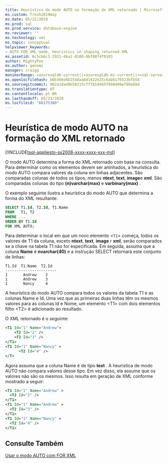 ```yaml
---
title: Heurística do modo AUTO na formação do XML retornado | Microsoft Docs
ms.custom: fresh2019may
ms.date: 05/22/2019
ms.prod: sql
ms.prod_service: database-engine
ms.reviewer: ''
ms.technology: xml
ms.topic: conceptual
helpviewer_keywords:
- AUTO FOR XML mode, heuristics in shaping returned XML
ms.assetid: 6c5cb6c1-2921-4ba1-8100-0bf8074f9103
author: MightyPen
ms.author: genemi
manager: craigg
monikerRange: =azuresqldb-current||=azuresqldb-mi-current||>=sql-server-2016||>=sql-server-linux-2017||=sqlallproducts-allversions
ms.openlocfilehash: b0b366e4b154daa8d1422e25c6abb170323bfb58
ms.sourcegitcommit: 982a1dad0b58315cff7b54445f998499ef80e68d
ms.translationtype: HT
ms.contentlocale: pt-BR
ms.lasthandoff: 05/23/2019
ms.locfileid: "66175380"
---
```

# <a name="auto-mode-heuristics-in-shaping-returned-xml"></a>Heurística de modo AUTO na formação do XML retornado

[!INCLUDE[tsql-appliesto-ss2008-xxxx-xxxx-xxx-md](../../includes/tsql-appliesto-ss2008-asdb-xxxx-xxx-md.md)]

O modo AUTO determina a forma do  XML retornado com base na consulta. Para determinar como os elementos devem ser aninhados, a heurística do modo AUTO compara valores da coluna em linhas adjacentes. São comparadas colunas de todos os tipos, menos **ntext**, **text**, **image**e **xml**. São comparadas colunas do tipo **(n)varchar(max)** e **varbinary(max)** .  
  
 O exemplo seguinte ilustra a heurística do modo AUTO que determina a forma do XML resultante:  
  
```sql
SELECT T1.Id, T2.Id, T1.Name  
FROM   T1, T2  
WHERE ...  
ORDER BY T1.Id
FOR XML AUTO;
```  
  
 Para determinar o local em que um novo elemento <`T1`> começa, todos os valores de T1 da coluna, exceto **ntext**, **text**, **image** r **xml**, serão comparados se a chave na tabela T1 não for especificada. Em seguida, assuma que a coluna **Name** é **nvarchar(40)** e a instrução SELECT retornará este conjunto de linhas:  
  
```  
T1.Id  T1.Name  T2.Id  
-----------------------  
1       Andrew    2  
1       Andrew    3  
1       Nancy     4  
```  
  
 A heurística do modo AUTO compara todos os valores da tabela T1 e as colunas Name e Id. Uma vez que as primeiras duas linhas têm os mesmos valores para as colunas Id e Nome, um elemento \<T1> com dois elementos filho \<T2> é adicionado ao resultado.  
  
 O XML retornado é o seguinte:  
  
```xml
<T1 Id="1" Name="Andrew">  
    <T2 Id="2" />  
    <T2 Id="3" />  
</T1>  
<T1 Id="1" Name="Nancy" >  
      <T2 Id="4" />  
</T>  
```  
  
 Agora assuma que a coluna Name é de tipo **text** . A heurística de modo AUTO não compara valores desse tipo. Em vez disso, ela assume que os valores não são os mesmos. Isso resulta em geração de XML conforme mostrado a seguir:  
  
```xml
<T1 Id="1" Name="Andrew" >  
  <T2 Id="2" />  
</T1>  
<T1 Id="1" Name="Andrew" >  
  <T2 Id="3" />  
</T1>  
<T1 Id="1" Name="Nancy" >  
  <T2 Id="4" />  
</T1>  
```  
  
## <a name="see-also"></a>Consulte Também  
 [Usar o modo AUTO com FOR XML](../../relational-databases/xml/use-auto-mode-with-for-xml.md)  
  
  
